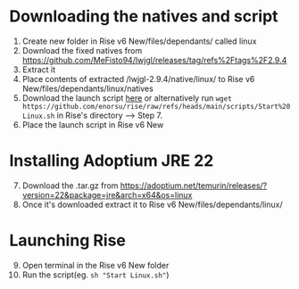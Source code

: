 # Downloading the natives and script

1. Create new folder in Rise v6 New/files/dependants/ called linux
2. Download the fixed natives from https://github.com/MeFisto94/lwjgl/releases/tag/refs%2Ftags%2F2.9.4
3. Extract it
4. Place contents of extracted /lwjgl-2.9.4/native/linux/ to Rise v6 New/files/dependants/linux/natives
5. Download the launch script [here](https://github.com/enorsu/rise-on-linux/raw/refs/heads/main/scripts/Start%20Linux.sh) or alternatively run `wget https://github.com/enorsu/rise/raw/refs/heads/main/scripts/Start%20Linux.sh` in Rise's directory --> Step 7.
6. Place the launch script in Rise v6 New

# Installing Adoptium JRE 22

7. Download the .tar.gz from https://adoptium.net/temurin/releases/?version=22&package=jre&arch=x64&os=linux
8. Once it's downloaded extract it to Rise v6 New/files/dependants/linux/

# Launching Rise

9. Open terminal in the Rise v6 New folder
10. Run the script(eg. `sh "Start Linux.sh"`)

